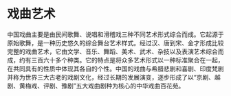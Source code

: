 # 戏曲艺术  
中国戏曲主要是由民间歌舞、说唱和滑稽戏三种不同艺术形式综合而成。它起源于原始歌舞，是一种历史悠久的综合舞台艺术样式。经过汉、唐到宋、金才形成比较完整的戏曲艺术，它由文学、音乐、舞蹈、美术、武术、杂技以及表演艺术综合而成，约有三百六十多个种类。它的特点是将众多艺术形式以一种标准聚合在一起，在共同具有的性质中体现其各自的个性。中国的戏曲与希腊悲剧和喜剧、印度梵剧并称为世界三大古老的戏剧文化，经过长期的发展演变，逐步形成了以“京剧、越剧、黄梅戏、评剧、豫剧”五大戏曲剧种为核心的中华戏曲百花苑。  